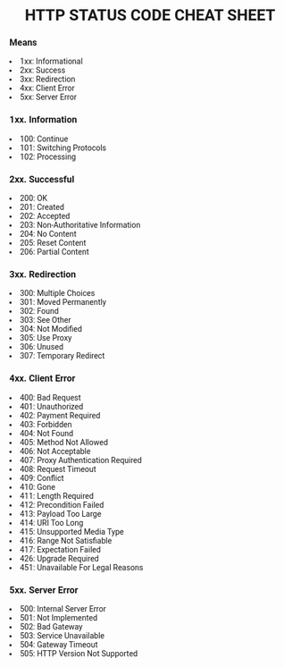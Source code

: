 <h1 style="font-family: Roboto" align="center"> 
HTTP STATUS CODE CHEAT SHEET
</h1>

<h3 style="font-family: Roboto">
Means 
</h3>

<li style="font-family: Roboto">
1xx: Informational 
</li>

<li style="font-family: Roboto">
2xx: Success
</li>

<li style="font-family: Roboto">
3xx: Redirection 
</li>

<li style="font-family: Roboto">
4xx: Client Error 
</li>

<li style="font-family: Roboto">
5xx: Server Error 
</li>

<h3 style="font-family: Roboto">
1xx. Information 
</h3>

<li style="font-family: Roboto">
100: Continue
</li>

<li style="font-family: Roboto">
101: Switching Protocols
</li>

<li style="font-family: Roboto">
102: Processing 
</li>

<h3 style="font-family: Roboto">
2xx. Successful 
</h3>

<li style="font-family: Roboto">
200: OK
</li>

<li style="font-family: Roboto">
201: Created
</li>

<li style="font-family: Roboto">
202: Accepted
</li>

<li style="font-family: Roboto">
203: Non-Authoritative Information
</li>

<li style="font-family: Roboto">
204: No Content
</li>

<li style="font-family: Roboto">
205: Reset Content 
</li>

<li style="font-family: Roboto">
206: Partial Content 
</li>

<h3 style="font-family: Roboto">
3xx. Redirection 
</h3>

<li style="font-family: Roboto">
300: Multiple Choices
</li>

<li style="font-family: Roboto">
301: Moved Permanently
</li>

<li style="font-family: Roboto">
302: Found
</li>

<li style="font-family: Roboto">
303: See Other
</li>

<li style="font-family: Roboto">
304: Not Modified
</li>

<li style="font-family: Roboto">
305: Use Proxy
</li>

<li style="font-family: Roboto">
306: Unused
</li>

<li style="font-family: Roboto">
307: Temporary Redirect 
</li>


<h3 style="font-family: Roboto">
4xx. Client Error 
</h3>

<li style="font-family: Roboto">
400: Bad Request
</li>
<li style="font-family: Roboto">
401: Unauthorized
</li>

<li style="font-family: Roboto">
402: Payment Required
</li>

<li style="font-family: Roboto">
403: Forbidden
</li>

<li style="font-family: Roboto">
404: Not Found
</li>

<li style="font-family: Roboto">
405: Method Not Allowed
</li>

<li style="font-family: Roboto">
406: Not Acceptable
</li>

<li style="font-family: Roboto">
407: Proxy Authentication Required
</li>

<li style="font-family: Roboto">
408: Request Timeout
</li>

<li style="font-family: Roboto">
409: Conflict
</li>

<li style="font-family: Roboto">
410: Gone
</li>

<li style="font-family: Roboto">
411: Length Required
</li>

<li style="font-family: Roboto">
412: Precondition Failed
</li>

<li style="font-family: Roboto">
413: Payload Too Large
</li>

<li style="font-family: Roboto">
414: URI Too Long
</li>

<li style="font-family: Roboto">
415: Unsupported Media Type
</li>

<li style="font-family: Roboto">
416: Range Not Satisfiable
</li>

<li style="font-family: Roboto">
417: Expectation Failed
</li>

<li style="font-family: Roboto">
426: Upgrade Required
</li>

<li style="font-family: Roboto">
451: Unavailable For Legal Reasons 
</li>

<h3 style="font-family: Roboto">
5xx. Server Error 
</h3>

<li style="font-family: Roboto">
500: Internal Server Error
</li>

<li style="font-family: Roboto">
501: Not Implemented
</li>

<li style="font-family: Roboto">
502: Bad Gateway
</li>

<li style="font-family: Roboto">
503: Service Unavailable
</li>

<li style="font-family: Roboto">
504: Gateway Timeout
</li>

<li style="font-family: Roboto">
505: HTTP Version Not Supported 
</li>